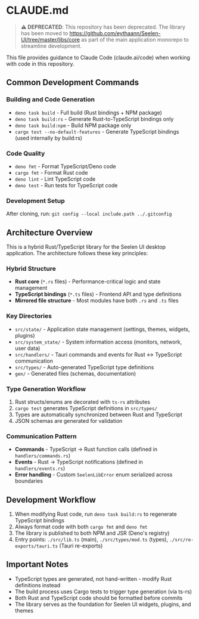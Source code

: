 # CLAUDE.md

> **⚠️ DEPRECATED**: This repository has been deprecated. The library has been moved to https://github.com/eythaann/Seelen-UI/tree/master/libs/core as part of the main application monorepo to streamline development.

This file provides guidance to Claude Code (claude.ai/code) when working with code in this repository.

## Common Development Commands

### Building and Code Generation
- `deno task build` - Full build (Rust bindings + NPM package)
- `deno task build:rs` - Generate Rust-to-TypeScript bindings only
- `deno task build:npm` - Build NPM package only
- `cargo test --no-default-features` - Generate TypeScript bindings (used internally by build:rs)

### Code Quality
- `deno fmt` - Format TypeScript/Deno code
- `cargo fmt` - Format Rust code
- `deno lint` - Lint TypeScript code
- `deno test` - Run tests for TypeScript code

### Development Setup
After cloning, run: `git config --local include.path ../.gitconfig`

## Architecture Overview

This is a hybrid Rust/TypeScript library for the Seelen UI desktop application. The architecture follows these key principles:

### Hybrid Structure
- **Rust core** (`*.rs` files) - Performance-critical logic and state management
- **TypeScript bindings** (`*.ts` files) - Frontend API and type definitions
- **Mirrored file structure** - Most modules have both `.rs` and `.ts` files

### Key Directories
- `src/state/` - Application state management (settings, themes, widgets, plugins)
- `src/system_state/` - System information access (monitors, network, user data)
- `src/handlers/` - Tauri commands and events for Rust ↔ TypeScript communication
- `src/types/` - Auto-generated TypeScript type definitions
- `gen/` - Generated files (schemas, documentation)

### Type Generation Workflow
1. Rust structs/enums are decorated with `ts-rs` attributes
2. `cargo test` generates TypeScript definitions in `src/types/`
3. Types are automatically synchronized between Rust and TypeScript
4. JSON schemas are generated for validation

### Communication Pattern
- **Commands** - TypeScript → Rust function calls (defined in `handlers/commands.rs`)
- **Events** - Rust → TypeScript notifications (defined in `handlers/events.rs`)
- **Error handling** - Custom `SeelenLibError` enum serialized across boundaries

## Development Workflow

1. When modifying Rust code, run `deno task build:rs` to regenerate TypeScript bindings
2. Always format code with both `cargo fmt` and `deno fmt`
3. The library is published to both NPM and JSR (Deno's registry)
4. Entry points: `./src/lib.ts` (main), `./src/types/mod.ts` (types), `./src/re-exports/tauri.ts` (Tauri re-exports)

## Important Notes

- TypeScript types are generated, not hand-written - modify Rust definitions instead
- The build process uses Cargo tests to trigger type generation (via ts-rs)
- Both Rust and TypeScript code should be formatted before commits
- The library serves as the foundation for Seelen UI widgets, plugins, and themes